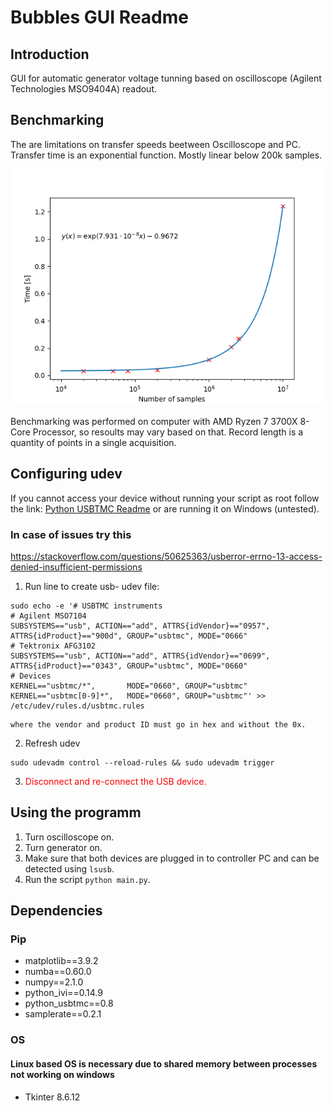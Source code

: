 # Bubbles GUI Readme
## Introduction
GUI for automatic generator voltage tunning based on oscilloscope (Agilent Technologies MSO9404A) readout.


## Benchmarking
The are limitations on transfer speeds beetween Oscilloscope and PC. Transfer time is an exponential function. Mostly linear below 200k samples.

![Plot with points and fitted polynomial](Benchmark.png)

Benchmarking was performed on computer with AMD Ryzen 7 3700X 8-Core Processor, so resoults may vary based on that. Record length is a quantity of points in a single acquisition.


## Configuring udev
If you cannot access your device without running your script as root follow the link: [Python USBTMC Readme](http://alexforencich.com/wiki/en/python-usbtmc/readme)
or are running it on Windows (untested).

### In case of issues try this
https://stackoverflow.com/questions/50625363/usberror-errno-13-access-denied-insufficient-permissions

1. Run line to create usb- udev file:
```console
sudo echo -e '# USBTMC instruments
# Agilent MSO7104
SUBSYSTEMS=="usb", ACTION=="add", ATTRS{idVendor}=="0957", ATTRS{idProduct}=="900d", GROUP="usbtmc", MODE="0666"
# Tektronix AFG3102
SUBSYSTEMS=="usb", ACTION=="add", ATTRS{idVendor}=="0699", ATTRS{idProduct}=="0343", GROUP="usbtmc", MODE="0660"
# Devices
KERNEL=="usbtmc/*",       MODE="0660", GROUP="usbtmc"
KERNEL=="usbtmc[0-9]*",   MODE="0660", GROUP="usbtmc"' >> /etc/udev/rules.d/usbtmc.rules
```
    where the vendor and product ID must go in hex and without the 0x.

2. Refresh udev

```console
sudo udevadm control --reload-rules && sudo udevadm trigger
```

3. <span style="color: red;">Disconnect and re-connect the USB device.</span>


## Using the programm
1. Turn oscilloscope on.
2. Turn generator on.
3. Make sure that both devices are plugged in to controller PC and can be detected using `lsusb`.
4. Run the script `python main.py`.

## Dependencies
### Pip
* matplotlib==3.9.2
* numba==0.60.0
* numpy==2.1.0
* python_ivi==0.14.9
* python_usbtmc==0.8
* samplerate==0.2.1
### OS
#### Linux based OS is necessary due to shared memory between processes not working on windows
* Tkinter 8.6.12